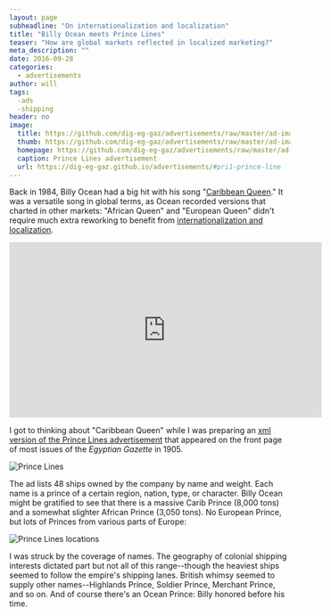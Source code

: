 ```yaml
---
layout: page
subheadline: "On internationalization and localization"
title: "Billy Ocean meets Prince Lines"
teaser: "How are global markets reflected in localized marketing?"
meta_description: ""
date: 2016-09-28
categories:
  - advertisements
author: will
tags:
  -ads
  -shipping
header: no
image:
  title: https://github.com/dig-eg-gaz/advertisements/raw/master/ad-images/pri1-Prince-Line.png
  thumb: https://github.com/dig-eg-gaz/advertisements/raw/master/ad-images/pri1-Prince-Line.png
  homepage: https://github.com/dig-eg-gaz/advertisements/raw/master/ad-images/pri1-Prince-Line.png
  caption: Prince Lines advertisement
  url: https://dig-eg-gaz.github.io/advertisements/#pri1-prince-line
---
```

Back in 1984, Billy Ocean had a big hit with his song "[Caribbean Queen](https://en.wikipedia.org/wiki/Caribbean_Queen)." It was a versatile song in global terms, as Ocean recorded versions that charted in other markets: "African Queen" and "European Queen" didn't require much extra reworking to benefit from [internationalization and localization](https://en.wikipedia.org/wiki/Internationalization_and_localization).

<iframe width="560" height="315" src="https://www.youtube.com/embed/Cahch0_M06c" frameborder="0" allowfullscreen></iframe>

I got to thinking about "Caribbean Queen" while I was preparing an [xml version of the Prince Lines advertisement](https://github.com/dig-eg-gaz/advertisements/blob/master/ad-text/pri1.xml) that appeared on the front page of most issues of the *Egyptian Gazette* in 1905.

![Prince Lines](https://github.com/dig-eg-gaz/advertisements/blob/master/ad-images/pri1-Prince-Line.png?raw=true)

The ad lists 48 ships owned by the company by name and weight. Each name is a prince of a certain region, nation, type, or character. Billy Ocean might be gratified to see that there is a massive Carib Prince (8,000 tons) and a somewhat slighter African Prince (3,050 tons). No European Prince, but lots of Princes from various parts of Europe:

![Prince Lines locations](https://github.com/dig-eg-gaz/dig-eg-gaz.github.io/blob/master/images/blog-images/Prince-Line-locations.png?raw=true)

I was struck by the coverage of names. The geography of colonial shipping interests dictated part but not all of this range--though the heaviest ships seemed to follow the empire's shipping lanes. British whimsy seemed to supply other names--Highlands Prince, Soldier Prince, Merchant Prince, and so on. And of course there's an Ocean Prince: Billy honored before his time.
